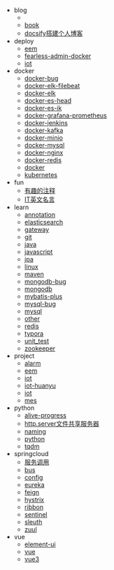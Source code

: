 <!-- docs/_sidebar.md --> 

* blog
  * [](/README.md)
  * [book](/blog/book.md)
  * [docsify搭建个人博客](/blog/docsify搭建个人博客.md)
* deploy
  * [eem](/deploy/eem.md)
  * [fearless-admin-docker](/deploy/fearless-admin-docker.md)
  * [iot](/deploy/iot.md)
* docker
  * [docker-bug](/docker/docker-bug.md)
  * [docker-elk-filebeat](/docker/docker-elk-filebeat.md)
  * [docker-elk](/docker/docker-elk.md)
  * [docker-es-head](/docker/docker-es-head.md)
  * [docker-es-ik](/docker/docker-es-ik.md)
  * [docker-grafana-prometheus](/docker/docker-grafana-prometheus.md)
  * [docker-jenkins](/docker/docker-jenkins.md)
  * [docker-kafka](/docker/docker-kafka.md)
  * [docker-minio](/docker/docker-minio.md)
  * [docker-mysql](/docker/docker-mysql.md)
  * [docker-nginx](/docker/docker-nginx.md)
  * [docker-redis](/docker/docker-redis.md)
  * [docker](/docker/docker.md)
  * [kubernetes](/docker/kubernetes.md)
* fun
  * [有趣的注释](/fun/有趣的注释.md)
  * [IT英文名言](/fun/IT英文名言.md)
* learn
  * [annotation](/learn/annotation.md)
  * [elasticsearch](/learn/elasticsearch.md)
  * [gateway](/learn/gateway.md)
  * [git](/learn/git.md)
  * [java](/learn/java.md)
  * [javascript](/learn/javascript.md)
  * [jpa](/learn/jpa.md)
  * [linux](/learn/linux.md)
  * [maven](/learn/maven.md)
  * [mongodb-bug](/learn/mongodb-bug.md)
  * [mongodb](/learn/mongdb.md)
  * [mybatis-plus](/learn/mybatis-plus.md)
  * [mysql-bug](/learn/mysql-bug.md)
  * [mysql](/learn/mysql.md)
  * [other](/learn/other.md)
  * [redis](/learn/redis.md)
  * [typora](/learn/typora.md)
  * [unit_test](/learn/unit_test.md)
  * [zookeeper](/zookeeper.md)
* project
  * [alarm](/project/alarm.md)
  * [eem](/project/eem.md)
  * [iot](/project/iot.md)
  * [iot-huanyu](/project/iot-huanyu.md)
  * [iot](/project/iot.md)
  * [mes](/project/mes.md)
* python
  * [alive-progress](/python/alive-progress.md)
  * [http.server文件共享服务器](/python/http.server文件共享服务器.md)
  * [naming](/python/naming.md)
  * [python](/python/python.md)
  * [tqdm](/python/tqdm.md)
* springcloud
  * [服务调用](/springcloud/服务调用.md)
  * [bus](/springcloud/bus.md)
  * [config](/springcloud/config.md)
  * [eureka](/springcloud/eureka.md)
  * [feign](/springcloud/feign.md)
  * [hystrix](/springcloud/hystrix.md)
  * [ribbon](/springcloud/ribbon.md)
  * [sentinel](/springcloud/sentinel.md)
  * [sleuth](/springcloud/sleuth.md)
  * [zuul](/springcloud/zuul.md)
* vue
  * [element-ui](/vue/element-ui.md)
  * [vue](/vue/vue.md)
  * [vue3](/vue/vue3.md)
